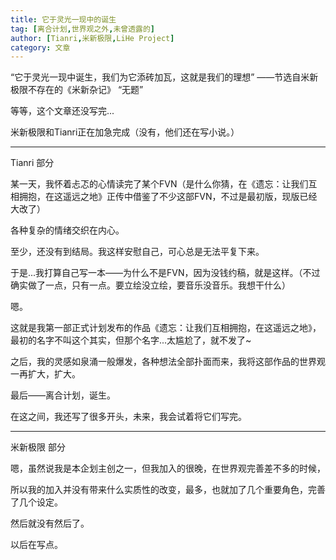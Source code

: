 ```yaml
---
title: 它于灵光一现中的诞生
tag: [离合计划,世界观之外,未曾透露的]
author: [Tianri,米新极限,LiHe Project]
category: 文章
---
```


“它于灵光一现中诞生，我们为它添砖加瓦，这就是我们的理想” ——节选自米新极限不存在的《米新杂记》 “无题”

<!-- more -->

等等，这个文章还没写完...

米新极限和Tianri正在加急完成（没有，他们还在写小说。）

---

Tianri 部分

某一天，我怀着忐忑的心情读完了某个FVN（是什么你猜，在《遗忘：让我们互相拥抱，在这遥远之地》正传中借鉴了不少这部FVN，不过是最初版，现版已经大改了）

各种复杂的情绪交织在内心。

至少，还没有到结局。我这样安慰自己，可心总是无法平复下来。

于是...我打算自己写一本——为什么不是FVN，因为没钱约稿，就是这样。（不过确实做了一点，只有一点。要立绘没立绘，要音乐没音乐。我想干什么）

嗯。

这就是我第一部正式计划发布的作品《遗忘：让我们互相拥抱，在这遥远之地》，最初的名字不叫这个其实，但那个名字...太尴尬了，就不发了~

之后，我的灵感如泉涌一般爆发，各种想法全部扑面而来，我将这部作品的世界观一再扩大，扩大。

最后——离合计划，诞生。

在这之间，我还写了很多开头，未来，我会试着将它们写完。

---

米新极限 部分

嗯，虽然说我是本企划主创之一，但我加入的很晚，在世界观完善差不多的时候，

所以我的加入并没有带来什么实质性的改变，最多，也就加了几个重要角色，完善了几个设定。

然后就没有然后了。

以后在写点。